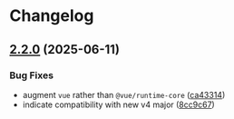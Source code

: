 # Changelog

## [2.2.0](https://github.com/ymmooot/nuxt-jsonld/compare/v2.1.2...v2.2.0) (2025-06-11)

### Bug Fixes

* augment `vue` rather than `@vue/runtime-core` ([ca43314](https://github.com/ymmooot/nuxt-jsonld/commit/ca433146b3b86095c7c3c55be8c49157223af5f4))
* indicate compatibility with new v4 major ([8cc9c67](https://github.com/ymmooot/nuxt-jsonld/commit/8cc9c67dd729cf9b663fcc3e134cfdb7661c3335))

